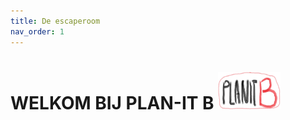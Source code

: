 ```yaml
---
title: De escaperoom
nav_order: 1
---
```


# WELKOM BIJ PLAN-IT B   <img src="PLANITB.jpg" width="100" height="60">
